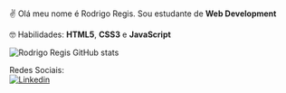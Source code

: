 ✌ Olá meu nome é Rodrigo Regis. Sou estudante de <strong>Web Development</strong>

🤓 Habilidades: <strong>HTML5</strong>, <strong>CSS3</strong> e <strong>JavaScript</strong>

![Rodrigo Regis GitHub stats](https://github-readme-stats.vercel.app/api?username=rodrigorunner&show_icons=true&theme=radical)

Redes Sociais:<br>
[![Linkedin](https://img.shields.io/badge/LinkedIn-0077B5?style=for-the-badge&logo=linkedin&logoColor=white)](https://www.linkedin.com/in/rodrigo-silva-regis
)
